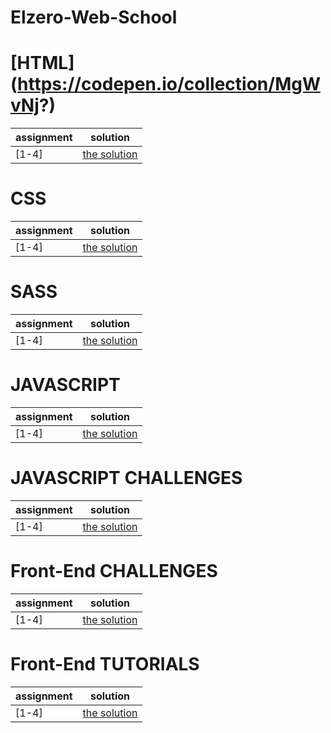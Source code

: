 # Elzero-Web-School

# [HTML] (https://codepen.io/collection/MgWvNj?)
| assignment | solution |
| ---------- | -------- |
| \[1-4\]    | [the solution]() |

# CSS
| assignment | solution |
| ---------- | -------- |
| \[1-4\]    | [the solution]() |

# SASS
| assignment | solution |
| ---------- | -------- |
| \[1-4\]    | [the solution]() |

# JAVASCRIPT
| assignment | solution |
| ---------- | -------- |
| \[1-4\]    | [the solution]() |

# JAVASCRIPT CHALLENGES
| assignment | solution |
| ---------- | -------- |
| \[1-4\]    | [the solution]() |

# Front-End CHALLENGES
| assignment | solution |
| ---------- | -------- |
| \[1-4\]    | [the solution]() |

# Front-End TUTORIALS
| assignment | solution |
| ---------- | -------- |
| \[1-4\]    | [the solution]() |
